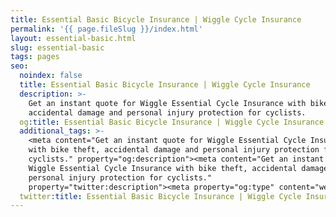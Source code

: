 ```yaml
---
title: Essential Basic Bicycle Insurance | Wiggle Cycle Insurance
permalink: '{{ page.fileSlug }}/index.html'
layout: essential-basic.html
slug: essential-basic
tags: pages
seo:
  noindex: false
  title: Essential Basic Bicycle Insurance | Wiggle Cycle Insurance
  description: >-
    Get an instant quote for Wiggle Essential Cycle Insurance with bike theft,
    accidental damage and personal injury protection for cyclists.
  og:title: Essential Basic Bicycle Insurance | Wiggle Cycle Insurance
  additional_tags: >-
    <meta content="Get an instant quote for Wiggle Essential Cycle Insurance
    with bike theft, accidental damage and personal injury protection for
    cyclists." property="og:description"><meta content="Get an instant quote for
    Wiggle Essential Cycle Insurance with bike theft, accidental damage and
    personal injury protection for cyclists."
    property="twitter:description"><meta property="og:type" content="website">
  twitter:title: Essential Basic Bicycle Insurance | Wiggle Cycle Insurance
---
```



